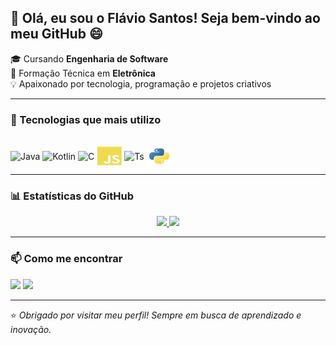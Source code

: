 ## 👋 Olá, eu sou o Flávio Santos! Seja bem-vindo ao meu GitHub 😄

🎓 Cursando **Engenharia de Software**  
🔧 Formação Técnica em **Eletrônica**  
💡 Apaixonado por tecnologia, programação e projetos criativos

---

### 🚀 Tecnologias que mais utilizo
<div style="display: inline_block"><br>
  <img align="center" alt="Java" height="30" width="40" src="https://cdn.jsdelivr.net/gh/devicons/devicon/icons/java/java-original-wordmark.svg">
  <img align="center" alt="Kotlin" height="30" width="40" src="https://cdn.jsdelivr.net/gh/devicons/devicon/icons/kotlin/kotlin-original.svg">
  <img align="center" alt="C" height="30" width="40" src="https://cdn.jsdelivr.net/gh/devicons/devicon/icons/c/c-original.svg">
  <img align="center" alt="Js" height="30" width="40" src="https://raw.githubusercontent.com/devicons/devicon/master/icons/javascript/javascript-plain.svg">
  <img align="center" alt="Ts" height="30" width="40" src="https://cdn.jsdelivr.net/gh/devicons/devicon/icons/typescript/typescript-original.svg">
  <img align="center" alt="Python" height="30" width="40" src="https://raw.githubusercontent.com/devicons/devicon/master/icons/python/python-original.svg">
</div>

---

### 📊 Estatísticas do GitHub
<div align="center">
  <a href="https://github.com/FlavioSantos2002">
    <img height="150em" src="https://github-readme-stats.vercel.app/api?username=FlavioSantos2002&show_icons=true&theme=dark&include_all_commits=true&count_private=true"/>
    <img height="150em" src="https://github-readme-stats.vercel.app/api/top-langs/?username=FlavioSantos2002&layout=compact&langs_count=7&theme=highcontrast&hide=html,css"/>
  </a>
</div>

---

### 📫 Como me encontrar
<div>
  <a href="mailto:luizflavio.20052002@gmail.com"><img src="https://img.shields.io/badge/-Gmail-%23333?style=for-the-badge&logo=gmail&logoColor=white" target="_blank"></a>
  <a href="https://www.linkedin.com/in/flávio-souza-237587220" target="_blank"><img src="https://img.shields.io/badge/-LinkedIn-%230077B5?style=for-the-badge&logo=linkedin&logoColor=white" target="_blank"></a>
</div>

---

⭐ *Obrigado por visitar meu perfil! Sempre em busca de aprendizado e inovação.*
